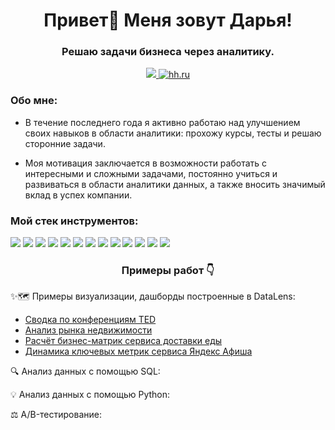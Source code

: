 <h1 align="center">Привет👋 Меня зовут Дарья!</h1>


<h3 align="center">Решаю задачи бизнеса через аналитику.</h3>

<div align="center">
    <a href=" https://t.me/dr_rrrrrrrrr" target="_blank">
    <img src="https://img.shields.io/badge/Telegram-2CA5E0?style=for-the-badge&logo=telegram&logoColor=white"  />
  </a>
     <a href="https://spb.hh.ru/resume/1ffe8e1bff0eee30590039ed1f654b6e42544f" target="_blank">
    <img src="https://img.shields.io/badge/HH-D32F2F?style=for-the-badge&logo=HH&logoColor=FFFFFF" alt="hh.ru" />
  </a>
 </div>

<h3 align="left">Обо мне:</h3>
<p align="left">

- В течение последнего года я активно работаю над улучшением своих навыков в области аналитики: прохожу курсы, тесты и решаю сторонние задачи.

- Моя мотивация заключается в возможности работать с интересными и сложными задачами, постоянно учиться и развиваться в области аналитики данных, а также вносить значимый вклад в успех компании.

<h3 align="left">Мой стек инструментов:</h3>

<div align="left">
  <img src="https://img.shields.io/badge/SQL-4479A1?style=for-the-badge&logo=postgresql&logoColor=white"  />
  <img src="https://img.shields.io/badge/DBeaver-4479A1?style=for-the-badge&logo=DBeaver&logoColor=white"  />  
  <img src="https://img.shields.io/badge/PostgreSQL-4479A1?style=for-the-badge&logo=sql&logoColor=white"  />
  <img src="https://img.shields.io/badge/Google_Sheets-34A853?style=for-the-badge&logo=google-sheets&logoColor=white"  />
  <img src="https://img.shields.io/badge/Microsoft_Excel-217346?style=for-the-badge&logo=microsoft-excel&logoColor=white"  />  
  <img src="https://img.shields.io/badge/Jupyter_Notebook-F37626?style=for-the-badge&logo=Jupyter&logoColor=white"  />
  <img src="https://img.shields.io/badge/Python-3776AB?style=for-the-badge&logo=python&logoColor=white"  />
  <img src="https://img.shields.io/badge/Pandas-150458?style=for-the-badge&logo=pandas&logoColor=white"  />
  <img src="https://img.shields.io/badge/Plotly-3F4F75?style=for-the-badge&logo=plotly&logoColor=white" />
  <img src="https://img.shields.io/badge/NumPy-013243?style=for-the-badge&logo=numpy&logoColor=white"  />
  <img src="https://img.shields.io/badge/Seaborn-404D5C?style=for-the-badge&logo=seaborn&logoColor=white" />
  <img src="https://img.shields.io/badge/Matplotlib-11557C?style=for-the-badge&logo=matplotlib&logoColor=white" />  
  <img src="https://img.shields.io/badge/Yandex_DataLens-FF0000?style=for-the-badge&logo=yandex&logoColor=white"  />
    
</div>


<h3 align="center">Примеры работ 👇</h3>

✨🗺️ Примеры визуализации, дашборды построенные в DataLens:
* [Сводка по конференциям TED](https://datalens.yandex/w9uuj3r3r35uj)
* [Анализ рынка недвижимости](https://datalens.yandex.cloud/r7h143bdgzsoe)
* [Расчёт бизнес-матрик сервиса доставки еды](https://datalens.yandex.cloud/todj7j4wuywuf)
* [Динамика ключевых метрик сервиса Яндекс Афиша](https://datalens.yandex.cloud/gocngenmx1js2)

🔍 Анализ данных с помощью SQL:


💡 Aнализ данных с помощью Python:


⚖️ A/B-тестирование:

